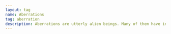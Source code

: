 ```yaml
---
layout: tag
name: Aberrations
tag: aberration
description: Aberrations are utterly alien beings. Many of them have innate magical abilities drawn from the creature’s alien mind rather than the mystical forces of the world.
---
```

